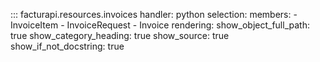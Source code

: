 ::: facturapi.resources.invoices
    handler: python
    selection:
        members:
            - InvoiceItem
            - InvoiceRequest
            - Invoice
    rendering:
        show_object_full_path: true
        show_category_heading: true
        show_source: true
        show_if_not_docstring: true
